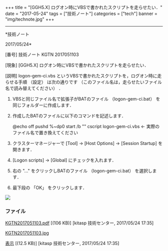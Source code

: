 ﻿+++
title = "[GGH5.X] ログオン時にVBSで書かれたスクリプトを走らせたい．"
date = "2017-05-24"
tags = ["技術ノート"]
categories = ["tech"]
banner = "img/technote.jpg"
+++

-----------------------------------------------------------------------------------------------------------------------------

*技術ノート

2017/05/24*


[番号]
技術ノート KGTN 2017051103

[現象]
[GGH5.X] ログオン時にVBSで書かれたスクリプトを走らせたい．

[説明]
logon-gem-ci.vbs
というVBSで書かれたスクリプトを，ログオン時に走らせる手順 （設定）
は次の通りです
（このファイル名は，走らせたいファイル名で読み替えてください） ．


1. VBSと同じファイル名で拡張子がBATのファイル （logon-gem-ci.bat）
を同じフォルダーに作成します．
2. 作成したBATのファイルに以下のコマンドを記述します．

    @echo off
    pushd %~dp0
    start /b "" cscript logon-gem-ci.vbs ← 実際のファイル名で置き換えてください


1. クラスターマネージャーで [Tool] → [Host Options] → [Session
Startup] を開きます．
2. [Logon scripts] → [Global] にチェックを入れます．
3. 右の "..." をクリックしBATのファイル （logon-gem-ci.bat）
を選択します．
4. 最下段の 「OK」 をクリックします．

![](http://techreport.kitasp.net/attachments/download/3666/KGTN2017051103.jpg)


### ファイル

 
 


[KGTN2017051103.pdf](http://techreport.kitasp.net/attachments/download/3665/KGTN2017051103.pdf)
 [(106 KB)] [kitasp 技術センター, 2017/05/24
17:35]

[KGTN2017051103.jpg](http://techreport.kitasp.net/attachments/download/3666/KGTN2017051103.jpg)

[表示](http://techreport.kitasp.net/attachments/3666/KGTN2017051103.jpg "表示")
 [(12.5 KB)] [kitasp 技術センター, 2017/05/24
17:35]


 


 

